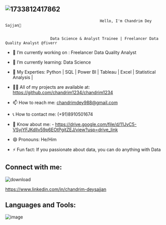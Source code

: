 ##                                    ![1733812417862](https://github.com/user-attachments/assets/5e184368-7b02-44d8-8d0f-2c7d9a5b592d) 
                                              Hello, I'm Chandrim Dey Sajjan👋
                                                              

                        Data Science & Analyst Trainee | Freelancer Data Quality Analyst @fiverr







- 🔭 I’m currently working on : Freelancer Data Quality Analyst            

- 🌱 I’m currently learning: Data Science
  
- 💬 My Experties: Python | SQL | Power BI | Tableau | Excel | Statistical Analysis |

- 👨‍💻 All of my projects are available at: https://github.com/chandrim1234/chandrim1234

- 📫 How to reach me: chandrimdey988@gmail.com

- 📞 How to contact me: (+91)8910501674

- 📄 Know about me: - https://drive.google.com/file/d/11JvC5-VSyjYFJKdlIv59p6EOtPgitZEJ/view?usp=drive_link
- 😄 Pronouns: He/Him

- ⚡ Fun fact:  If you passionate about data, you can do anything with Data


## Connect with me:
![download](https://github.com/user-attachments/assets/31832c0a-1aab-4afb-9d33-5b1b673227a3)

https://www.linkedin.com/in/chandrim-deysajjan


## Languages and Tools:
![image](https://github.com/user-attachments/assets/1d4d0e7c-9b81-4727-81f7-609f137ca024)




 
 

